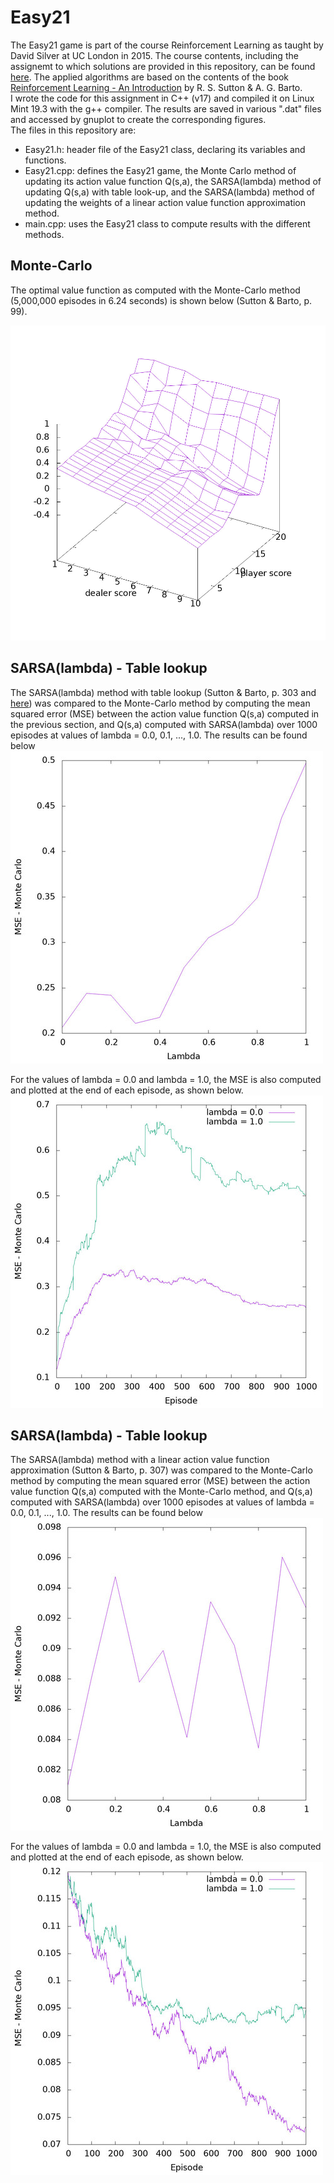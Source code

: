 # Easy21

The Easy21 game is part of the course Reinforcement Learning as taught by David Silver at UC London in 2015. The course contents, including the assignemt to which solutions are provided in this repository, can be found 
[here](http://www0.cs.ucl.ac.uk/staff/d.silver/web/Teaching.html). The applied algorithms are based on the contents of the book [Reinforcement Learning - An Introduction](http://incompleteideas.net/book/RLbook2018.pdf) by R. S. Sutton & A. G. Barto.  
I wrote the code for this assignment in C++ (v17) and compiled it on Linux Mint 19.3 with the g++ compiler. The results are saved in various ".dat" files and accessed by gnuplot to create the corresponding figures.  
The files in this repository are:
- Easy21.h: header file of the Easy21 class, declaring its variables and functions.
- Easy21.cpp: defines the Easy21 game, the Monte Carlo method of updating its action value function Q(s,a), the SARSA(lambda) method of updating Q(s,a) with table look-up, and the SARSA(lambda) method of updating the weights of a linear action value function approximation method. 
- main.cpp: uses the Easy21 class to compute results with the different methods. 

## Monte-Carlo
The optimal value function as computed with the Monte-Carlo method (5,000,000 episodes in 6.24 seconds) is shown below (Sutton & Barto, p. 99). 

![alt text](https://github.com/dp90/Easy21/blob/master/Images/Vmaxplot.jpeg "Monte-Carlo optimal value function")

## SARSA(lambda) - Table lookup 
The SARSA(lambda) method with table lookup (Sutton & Barto, p. 303 and [here](http://incompleteideas.net/book/first/ebook/node77.html)) was compared to the Monte-Carlo method by computing the mean squared error (MSE) between the action value function Q(s,a) computed in the previous section, and Q(s,a) computed with SARSA(lambda) over 1000 episodes at values of lambda = 0.0, 0.1, ..., 1.0. The results can be found below 
![alt text](https://github.com/dp90/Easy21/blob/master/Images/SARSA_table_lambda_vs_MSE.jpeg "SARSA table lookup: lambda vs MSE")

For the values of lambda = 0.0 and lambda = 1.0, the MSE is also computed and plotted at the end of each episode, as shown below. 
![alt text](https://github.com/dp90/Easy21/blob/master/Images/SARSA_table_episode_vs_MSE.jpeg "SARSA table lookup: episode vs MSE")

## SARSA(lambda) - Table lookup
The SARSA(lambda) method with a linear action value function approximation (Sutton & Barto, p. 307) was compared to the Monte-Carlo method by computing the mean squared error (MSE) between the action value function Q(s,a) computed with the Monte-Carlo method, and Q(s,a) computed with SARSA(lambda) over 1000 episodes at values of lambda = 0.0, 0.1, ..., 1.0. The results can be found below 
![alt text](https://github.com/dp90/Easy21/blob/master/Images/SARSA_LFA_lambda_vs_MSE.jpeg "SARSA LFA: lambda vs MSE")

For the values of lambda = 0.0 and lambda = 1.0, the MSE is also computed and plotted at the end of each episode, as shown below. 
![alt text](https://github.com/dp90/Easy21/blob/master/Images/SARSA_LFA_episode_vs_MSE.jpeg "SARSA LFA: episode vs MSE")
